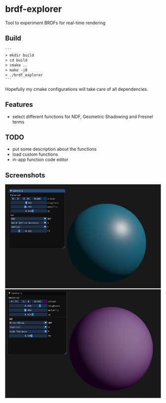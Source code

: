 # brdf-explorer
Tool to experiment BRDFs for real-time rendering

## Build
    ```
    > mkdir build
    > cd build
    > cmake ..
    > make -j8
    > ./brdf_explorer
    ```

Hopefully my cmake configurations will take care of all dependencies.

## Features
- select different functions for NDF, Geometric Shadowing and Fresnel terms

## TODO
- put some description about the functions
- load custom functions
- in-app function code editor

## Screenshots

![GitHub Logo](screenshot1.png)
![GitHub Logo](screenshot2.png)
